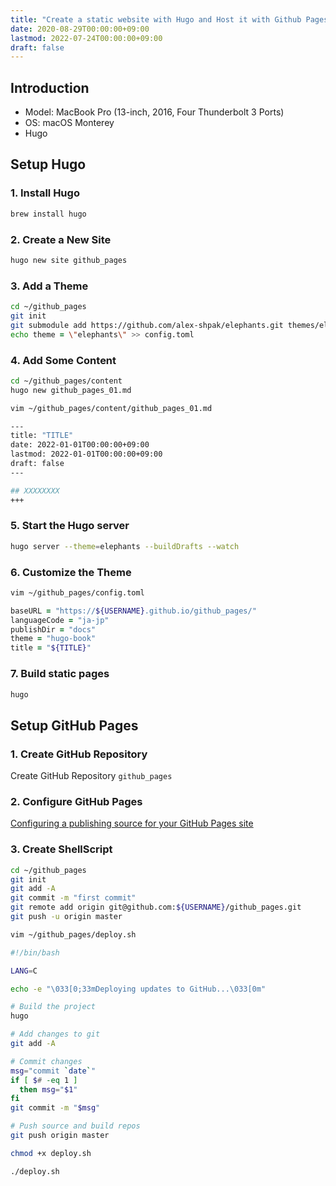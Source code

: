 ```yaml
---
title: "Create a static website with Hugo and Host it with Github Pages"
date: 2020-08-29T00:00:00+09:00
lastmod: 2022-07-24T00:00:00+09:00
draft: false
---
```


## Introduction

- Model: MacBook Pro (13-inch, 2016, Four Thunderbolt 3 Ports)
- OS: macOS Monterey
- Hugo

## Setup Hugo

### 1. Install Hugo

```zsh
brew install hugo
```

### 2. Create a New Site

```zsh
hugo new site github_pages
```

### 3. Add a Theme

```zsh
cd ~/github_pages
git init
git submodule add https://github.com/alex-shpak/elephants.git themes/elephants
echo theme = \"elephants\" >> config.toml
```

### 4. Add Some Content

```zsh
cd ~/github_pages/content
hugo new github_pages_01.md
```

```zsh
vim ~/github_pages/content/github_pages_01.md

---
title: "TITLE"
date: 2022-01-01T00:00:00+09:00
lastmod: 2022-01-01T00:00:00+09:00
draft: false
---

## XXXXXXXX
+++
```

### 5. Start the Hugo server

```zsh
hugo server --theme=elephants --buildDrafts --watch
```

### 6. Customize the Theme

```zsh
vim ~/github_pages/config.toml

baseURL = "https://${USERNAME}.github.io/github_pages/"
languageCode = "ja-jp"
publishDir = "docs"
theme = "hugo-book"
title = "${TITLE}"
```

### 7. Build static pages

```zsh
hugo
```

## Setup GitHub Pages

### 1. Create GitHub Repository

Create GitHub Repository `github_pages`

### 2. Configure GitHub Pages

[Configuring a publishing source for your GitHub Pages site](https://docs.github.com/en/pages/getting-started-with-github-pages/configuring-a-publishing-source-for-your-github-pages-site/ "Configuring a publishing source for your GitHub Pages site")

### 3. Create ShellScript

```zsh
cd ~/github_pages
git init
git add -A
git commit -m "first commit"
git remote add origin git@github.com:${USERNAME}/github_pages.git
git push -u origin master
```

```zsh
vim ~/github_pages/deploy.sh

#!/bin/bash

LANG=C

echo -e "\033[0;33mDeploying updates to GitHub...\033[0m"

# Build the project
hugo

# Add changes to git
git add -A

# Commit changes
msg="commit `date`"
if [ $# -eq 1 ]
  then msg="$1"
fi
git commit -m "$msg"

# Push source and build repos
git push origin master
```

```zsh
chmod +x deploy.sh
```

```zsh
./deploy.sh
```
